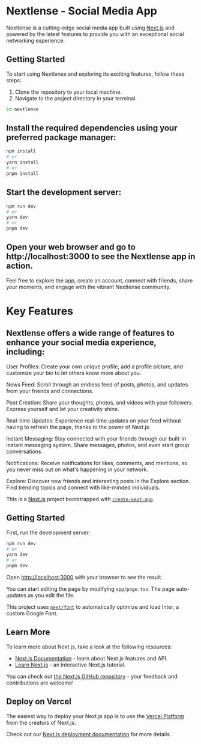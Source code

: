 # Nextlense - Social Media App

Nextlense is a cutting-edge social media app built using [Next.js](https://nextjs.org/) and powered by the latest features to provide you with an exceptional social networking experience.

## Getting Started

To start using Nextlense and exploring its exciting features, follow these steps:

1. Clone the repository to your local machine.
2. Navigate to the project directory in your terminal.

```bash
cd nextlense
```
## Install the required dependencies using your preferred package manager:
```bash
npm install
# or
yarn install
# or
pnpm install
```
## Start the development server:
```bash
npm run dev
# or
yarn dev
# or
pnpm dev
```
## Open your web browser and go to http://localhost:3000 to see the Nextlense app in action.
Feel free to explore the app, create an account, connect with friends, share your moments, and engage with the vibrant Nextlense community.

# Key Features

## Nextlense offers a wide range of features to enhance your social media experience, including:
User Profiles: Create your own unique profile, add a profile picture, and customize your bio to let others know more about you.

 News Feed: Scroll through an endless feed of posts, photos, and updates from your friends and connections.

Post Creation: Share your thoughts, photos, and videos with your followers. Express yourself and let your creativity shine.

 Real-time Updates: Experience real-time updates on your feed without having to refresh the page, thanks to the power of Next.js.

 Instant Messaging: Stay connected with your friends through our built-in instant messaging system. Share messages, photos, and even start group conversations.

 Notifications: Receive notifications for likes, comments, and mentions, so you never miss out on what's happening in your network.

 Explore: Discover new friends and interesting posts in the Explore section. Find trending topics and connect with like-minded individuals.


This is a [Next.js](https://nextjs.org/) project bootstrapped with [`create-next-app`](https://github.com/vercel/next.js/tree/canary/packages/create-next-app).

## Getting Started

First, run the development server:

```bash
npm run dev
# or
yarn dev
# or
pnpm dev
```

Open [http://localhost:3000](http://localhost:3000) with your browser to see the result.

You can start editing the page by modifying `app/page.tsx`. The page auto-updates as you edit the file.

This project uses [`next/font`](https://nextjs.org/docs/basic-features/font-optimization) to automatically optimize and load Inter, a custom Google Font.

## Learn More

To learn more about Next.js, take a look at the following resources:

- [Next.js Documentation](https://nextjs.org/docs) - learn about Next.js features and API.
- [Learn Next.js](https://nextjs.org/learn) - an interactive Next.js tutorial.

You can check out [the Next.js GitHub repository](https://github.com/vercel/next.js/) - your feedback and contributions are welcome!

## Deploy on Vercel

The easiest way to deploy your Next.js app is to use the [Vercel Platform](https://vercel.com/new?utm_medium=default-template&filter=next.js&utm_source=create-next-app&utm_campaign=create-next-app-readme) from the creators of Next.js.

Check out our [Next.js deployment documentation](https://nextjs.org/docs/deployment) for more details.
